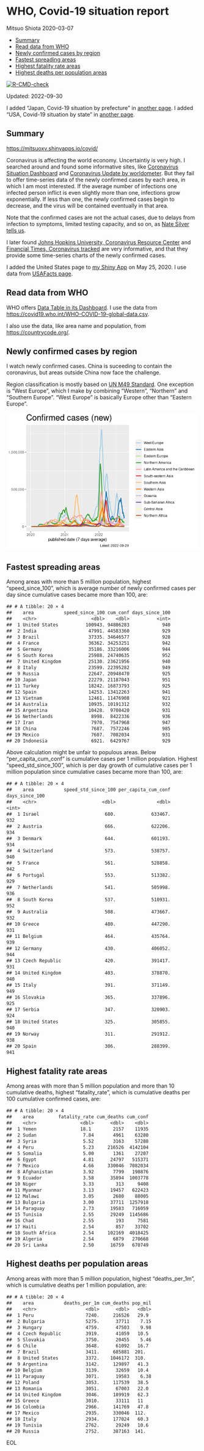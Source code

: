 WHO, Covid-19 situation report
================
Mitsuo Shiota
2020-03-07

-   <a href="#summary" id="toc-summary">Summary</a>
-   <a href="#read-data-from-who" id="toc-read-data-from-who">Read data from
    WHO</a>
-   <a href="#newly-confirmed-cases-by-region"
    id="toc-newly-confirmed-cases-by-region">Newly confirmed cases by
    region</a>
-   <a href="#fastest-spreading-areas"
    id="toc-fastest-spreading-areas">Fastest spreading areas</a>
-   <a href="#highest-fatality-rate-areas"
    id="toc-highest-fatality-rate-areas">Highest fatality rate areas</a>
-   <a href="#highest-deaths-per-population-areas"
    id="toc-highest-deaths-per-population-areas">Highest deaths per
    population areas</a>

<!-- badges: start -->

[![R-CMD-check](https://github.com/mitsuoxv/covid/actions/workflows/R-CMD-check.yaml/badge.svg)](https://github.com/mitsuoxv/covid/actions/workflows/R-CMD-check.yaml)
<!-- badges: end -->

Updated: 2022-09-30

I added “Japan, Covid-19 situation by prefecture” in [another
page](Japan.md). I added “USA, Covid-19 situation by state” in [another
page](USA.md).

## Summary

<https://mitsuoxv.shinyapps.io/covid/>

Coronavirus is affecting the world economy. Uncertaintiy is very high. I
searched around and found some informative sites, like [Coronavirus
Situation
Dashboard](https://who.maps.arcgis.com/apps/opsdashboard/index.html#/c88e37cfc43b4ed3baf977d77e4a0667)
and [Coronavirus Update by
worldometer](https://www.worldometers.info/coronavirus/). But they fail
to offer time-series data of the newly confirmed cases by each area, in
which I am most interested. If the average number of infections one
infected person inflict is even slightly more than one, infections grow
exponentially. If less than one, the newly confirmed cases begin to
decrease, and the virus will be contained eventually in that area.

Note that the confirmed cases are not the actual cases, due to delays
from infection to symptoms, limited testing capacity, and so on, as
[Nate Silver tells
us](https://fivethirtyeight.com/features/coronavirus-case-counts-are-meaningless/).

I later found [Johns Hopkins University, Coronavirus Resource
Center](https://coronavirus.jhu.edu/) and [Financial Times, Coronavirus
tracked](https://www.ft.com/content/a26fbf7e-48f8-11ea-aeb3-955839e06441)
are very informative, and that they provide some time-series charts of
the newly confirmed cases.

I added the United States page to [my Shiny
App](https://mitsuoxv.shinyapps.io/covid/) on May 25, 2020. I use data
from [USAFacts
page](https://usafacts.org/visualizations/coronavirus-covid-19-spread-map/).

## Read data from WHO

WHO offers [Data Table in its Dashboard](https://covid19.who.int/table).
I use the data from
<https://covid19.who.int/WHO-COVID-19-global-data.csv>.

I also use the data, like area name and population, from
<https://countrycode.org/>.

## Newly confirmed cases by region

I watch newly confirmed cases. China is suceeding to contain the
coronavirus, but areas outside China now face the challenge.

Region classification is mostly based on [UN M49
Standard](https://unstats.un.org/unsd/methodology/m49/). One exception
is “West Europe”, which I make by combining “Western”, “Northern” and
“Southern Europe”. “West Europe” is basically Europe other than “Eastern
Europe”.

![](README_files/figure-gfm/chart-1.png)<!-- -->

## Fastest spreading areas

Among areas with more than 5 million population, highest
“speed_since_100”, which is average number of newly confirmed cases per
day since cumulative cases became more than 100, are:

    ## # A tibble: 20 × 4
    ##    area           speed_since_100 cum_conf days_since_100
    ##    <chr>                    <dbl>    <dbl>          <int>
    ##  1 United States          100943. 94886283            940
    ##  2 India                   47991. 44583360            929
    ##  3 Brazil                  37335. 34646577            928
    ##  4 France                  36362. 34253251            942
    ##  5 Germany                 35186. 33216006            944
    ##  6 South Korea             25988. 24740635            952
    ##  7 United Kingdom          25130. 23621956            940
    ##  8 Italy                   23599. 22395282            949
    ##  9 Russia                  22647. 20948470            925
    ## 10 Japan                   22279. 21187043            951
    ## 11 Turkey                  18242. 16873793            925
    ## 12 Spain                   14253. 13412263            941
    ## 13 Vietnam                 12461. 11476908            921
    ## 14 Australia               10935. 10191312            932
    ## 15 Argentina               10428.  9708420            931
    ## 16 Netherlands              8998.  8422336            936
    ## 17 Iran                     7970.  7547968            947
    ## 18 China                    7687.  7572246            985
    ## 19 Mexico                   7607.  7082034            931
    ## 20 Indonesia                6921.  6429767            929

Above calculation might be unfair to populous areas. Below
“per_capita_cum_conf” is cumulative cases per 1 million population.
Highest “speed_std_since_100”, which is per day growth of cumulative
cases per 1 million population since cumulative cases became more than
100, are:

    ## # A tibble: 20 × 4
    ##    area           speed_std_since_100 per_capita_cum_conf days_since_100
    ##    <chr>                        <dbl>               <dbl>          <int>
    ##  1 Israel                        680.             633467.            932
    ##  2 Austria                       666.             622206.            934
    ##  3 Denmark                       644.             601193.            934
    ##  4 Switzerland                   573.             538757.            940
    ##  5 France                        561.             528858.            942
    ##  6 Portugal                      553.             513382.            929
    ##  7 Netherlands                   541.             505998.            936
    ##  8 South Korea                   537.             510931.            952
    ##  9 Australia                     508.             473667.            932
    ## 10 Greece                        480.             447290.            931
    ## 11 Belgium                       464.             435764.            939
    ## 12 Germany                       430.             406052.            944
    ## 13 Czech Republic                420.             391417.            931
    ## 14 United Kingdom                403.             378870.            940
    ## 15 Italy                         391.             371149.            949
    ## 16 Slovakia                      365.             337896.            925
    ## 17 Serbia                        347.             320903.            924
    ## 18 United States                 325.             305855.            940
    ## 19 Norway                        311.             291912.            938
    ## 20 Spain                         306.             288399.            941

## Highest fatality rate areas

Among areas with more than 5 million population and more than 10
cumulative deaths, highest “fatality_rate”, which is cumulative deaths
per 100 cumulative confirmed cases, are:

    ## # A tibble: 20 × 4
    ##    area         fatality_rate cum_deaths cum_conf
    ##    <chr>                <dbl>      <dbl>    <dbl>
    ##  1 Yemen                18.1        2157    11935
    ##  2 Sudan                 7.84       4961    63280
    ##  3 Syria                 5.52       3163    57288
    ##  4 Peru                  5.23     216526  4142104
    ##  5 Somalia               5.00       1361    27207
    ##  6 Egypt                 4.81      24797   515371
    ##  7 Mexico                4.66     330046  7082034
    ##  8 Afghanistan           3.92       7799   198876
    ##  9 Ecuador               3.58      35894  1003778
    ## 10 Niger                 3.33        313     9408
    ## 11 Myanmar               3.13      19457   622423
    ## 12 Malawi                3.05       2680    88005
    ## 13 Bulgaria              3.00      37711  1257918
    ## 14 Paraguay              2.73      19583   716059
    ## 15 Tunisia               2.55      29249  1145686
    ## 16 Chad                  2.55        193     7581
    ## 17 Haiti                 2.54        857    33702
    ## 18 South Africa          2.54     102169  4018425
    ## 19 Algeria               2.54       6879   270668
    ## 20 Sri Lanka             2.50      16759   670749

## Highest deaths per population areas

Among areas with more than 5 million population, highest
“deaths_per_1m”, which is cumulative deaths per 1 million population,
are:

    ## # A tibble: 20 × 4
    ##    area           deaths_per_1m cum_deaths pop_mil
    ##    <chr>                  <dbl>      <dbl>   <dbl>
    ##  1 Peru                   7240.     216526   29.9 
    ##  2 Bulgaria               5275.      37711    7.15
    ##  3 Hungary                4759.      47503    9.98
    ##  4 Czech Republic         3919.      41059   10.5 
    ##  5 Slovakia               3750.      20455    5.46
    ##  6 Chile                  3648.      61092   16.7 
    ##  7 Brazil                 3411.     685881  201.  
    ##  8 United States          3372.    1046172  310.  
    ##  9 Argentina              3142.     129897   41.3 
    ## 10 Belgium                3139.      32659   10.4 
    ## 11 Paraguay               3071.      19583    6.38
    ## 12 Poland                 3053.     117539   38.5 
    ## 13 Romania                3051.      67003   22.0 
    ## 14 United Kingdom         3046.     189919   62.3 
    ## 15 Greece                 3010.      33111   11   
    ## 16 Colombia               2966.     141769   47.8 
    ## 17 Mexico                 2935.     330046  112.  
    ## 18 Italy                  2934.     177024   60.3 
    ## 19 Tunisia                2762.      29249   10.6 
    ## 20 Russia                 2752.     387163  141.

EOL
